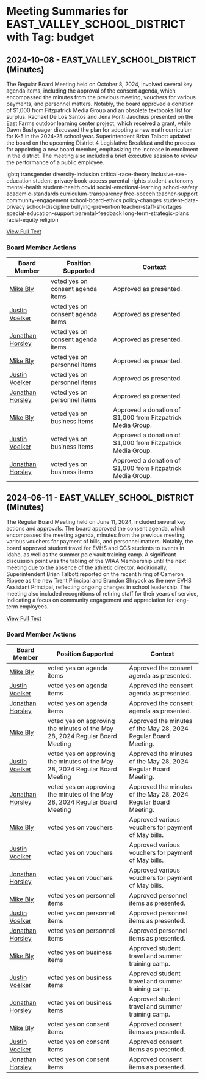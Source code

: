 # Meeting Summaries for EAST_VALLEY_SCHOOL_DISTRICT with Tag: budget

## 2024-10-08 - EAST_VALLEY_SCHOOL_DISTRICT (Minutes)

The Regular Board Meeting held on October 8, 2024, involved several key agenda items, including the approval of the consent agenda, which encompassed the minutes from the previous meeting, vouchers for various payments, and personnel matters. Notably, the board approved a donation of $1,000 from Fitzpatrick Media Group and an obsolete textbooks list for surplus. Rachael De Los Santos and Jena Ponti Jauchius presented on the East Farms outdoor learning center project, which received a grant, while Dawn Bushyeager discussed the plan for adopting a new math curriculum for K-5 in the 2024-25 school year. Superintendent Brian Talbott updated the board on the upcoming District 4 Legislative Breakfast and the process for appointing a new board member, emphasizing the increase in enrollment in the district. The meeting also included a brief executive session to review the performance of a public employee. 

lgbtq
transgender
diversity-inclusion
critical-race-theory
inclusive-sex-education
student-privacy
book-access
parental-rights
student-autonomy
mental-health
student-health
covid
social-emotional-learning
school-safety
academic-standards
curriculum-transparency
free-speech
teacher-support
community-engagement
school-board-ethics
policy-changes
student-data-privacy
school-discipline
bullying-prevention
teacher-staff-shortages
special-education-support
parental-feedback
long-term-strategic-plans
racial-equity
religion

[View Full Text](https://raw.githubusercontent.com/VoronoiPerspectives/WashingtonStateSchoolBoardExplorer/refs/heads/main/data/countries/usa/states/wa/counties/spokane/school_boards/east_valley_school_district/2024/2024-10-08-minutes.txt)

### Board Member Actions

| Board Member | Position Supported | Context |
|--------------|--------------------|---------|
| [Mike Bly](board_member_278.md) | voted yes on consent agenda items | Approved as presented. |
| [Justin Voelker](board_member_276.md) | voted yes on consent agenda items | Approved as presented. |
| [Jonathan Horsley](board_member_277.md) | voted yes on consent agenda items | Approved as presented. |
| [Mike Bly](board_member_278.md) | voted yes on personnel items | Approved as presented. |
| [Justin Voelker](board_member_276.md) | voted yes on personnel items | Approved as presented. |
| [Jonathan Horsley](board_member_277.md) | voted yes on personnel items | Approved as presented. |
| [Mike Bly](board_member_278.md) | voted yes on business items | Approved a donation of $1,000 from Fitzpatrick Media Group. |
| [Justin Voelker](board_member_276.md) | voted yes on business items | Approved a donation of $1,000 from Fitzpatrick Media Group. |
| [Jonathan Horsley](board_member_277.md) | voted yes on business items | Approved a donation of $1,000 from Fitzpatrick Media Group. |

## 2024-06-11 - EAST_VALLEY_SCHOOL_DISTRICT (Minutes)

The Regular Board Meeting held on June 11, 2024, included several key actions and approvals. The board approved the consent agenda, which encompassed the meeting agenda, minutes from the previous meeting, various vouchers for payment of bills, and personnel matters. Notably, the board approved student travel for EVHS and CCS students to events in Idaho, as well as the summer pole vault training camp. A significant discussion point was the tabling of the WIAA Membership until the next meeting due to the absence of the athletic director. Additionally, Superintendent Brian Talbott reported on the recent hiring of Cameron Rippee as the new Trent Principal and Brandon Shryock as the new EVHS Assistant Principal, reflecting ongoing changes in school leadership. The meeting also included recognitions of retiring staff for their years of service, indicating a focus on community engagement and appreciation for long-term employees.

[View Full Text](https://raw.githubusercontent.com/VoronoiPerspectives/WashingtonStateSchoolBoardExplorer/refs/heads/main/data/countries/usa/states/wa/counties/spokane/school_boards/east_valley_school_district/2024/2024-06-11-minutes.txt)

### Board Member Actions

| Board Member | Position Supported | Context |
|--------------|--------------------|---------|
| [Mike Bly](board_member_278.md) | voted yes on agenda items | Approved the consent agenda as presented. |
| [Justin Voelker](board_member_276.md) | voted yes on agenda items | Approved the consent agenda as presented. |
| [Jonathan Horsley](board_member_277.md) | voted yes on agenda items | Approved the consent agenda as presented. |
| [Mike Bly](board_member_278.md) | voted yes on approving the minutes of the May 28, 2024 Regular Board Meeting | Approved the minutes of the May 28, 2024 Regular Board Meeting. |
| [Justin Voelker](board_member_276.md) | voted yes on approving the minutes of the May 28, 2024 Regular Board Meeting | Approved the minutes of the May 28, 2024 Regular Board Meeting. |
| [Jonathan Horsley](board_member_277.md) | voted yes on approving the minutes of the May 28, 2024 Regular Board Meeting | Approved the minutes of the May 28, 2024 Regular Board Meeting. |
| [Mike Bly](board_member_278.md) | voted yes on vouchers | Approved various vouchers for payment of May bills. |
| [Justin Voelker](board_member_276.md) | voted yes on vouchers | Approved various vouchers for payment of May bills. |
| [Jonathan Horsley](board_member_277.md) | voted yes on vouchers | Approved various vouchers for payment of May bills. |
| [Mike Bly](board_member_278.md) | voted yes on personnel items | Approved personnel items as presented. |
| [Justin Voelker](board_member_276.md) | voted yes on personnel items | Approved personnel items as presented. |
| [Jonathan Horsley](board_member_277.md) | voted yes on personnel items | Approved personnel items as presented. |
| [Mike Bly](board_member_278.md) | voted yes on business items | Approved student travel and summer training camp. |
| [Justin Voelker](board_member_276.md) | voted yes on business items | Approved student travel and summer training camp. |
| [Jonathan Horsley](board_member_277.md) | voted yes on business items | Approved student travel and summer training camp. |
| [Mike Bly](board_member_278.md) | voted yes on consent items | Approved consent items as presented. |
| [Justin Voelker](board_member_276.md) | voted yes on consent items | Approved consent items as presented. |
| [Jonathan Horsley](board_member_277.md) | voted yes on consent items | Approved consent items as presented. |

